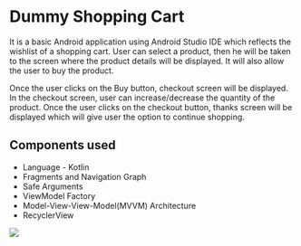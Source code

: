 # Dummy Shopping Cart

It is a basic Android application using Android Studio IDE which reflects the wishlist of a shopping cart. User can select a product, then he will be taken to the screen where the product details will be displayed. It will also allow the user to buy the product.

Once the user clicks on the Buy button, checkout screen will be displayed. In the checkout screen, user can increase/decrease the quantity of the product.
Once the user clicks on the checkout button, thanks screen will be displayed which will give user the option to continue shopping.

## Components used
* Language - Kotlin 
* Fragments and Navigation Graph
* Safe Arguments
* ViewModel Factory
* Model-View-View-Model(MVVM) Architecture
* RecyclerView

<img src="https://user-images.githubusercontent.com/72929195/104766133-0c684800-5790-11eb-8f4a-22f279d9f524.gif" > 
